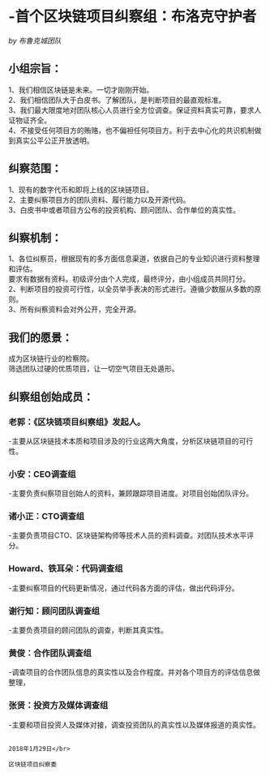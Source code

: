 # -首个区块链项目纠察组：布洛克守护者

*by 布鲁克城团队*

## 小组宗旨：

1、我们相信区块链是未来。一切才刚刚开始。</br>
2、我们相信团队大于白皮书。了解团队，是判断项目的最直观标准。</br>
3、我们最大限度地对团队核心人员进行全方位调查。保证资料真实可靠，要求人证物证齐全。</br>
4、不接受任何项目方的贿赂，也不偏袒任何项目方。利于去中心化的共识机制做到真实公平公正开放透明。</br>

## 纠察范围：

1、现有的数字代币和即将上线的区块链项目。</br>
2、主要纠察项目方的团队资料、履行能力以及开源代码。</br>
3、白皮书中或者项目方公布的投资机构、顾问团队、合作单位的真实性。</br>

## 纠察机制：

1、各位纠察员，根据现有的多方面信息渠道，依据自己的专业知识进行资料整理和评估。</br>
要求有数据有资料。初级评分由个人完成，最终评分，由小组成员共同打分。</br>
2、判断项目的投资可行性，以全员举手表决的形式进行。遵循少数服从多数的原则。</br>
3、所有纠察资料会对外公开，完全开源。</br>

## 我们的愿景：

成为区块链行业的检察院。</br>
筛选团队过硬的优质项目，让一切空气项目无处遁形。</br>

## 纠察组创始成员：

### 老郭：《区块链项目纠察组》发起人。
-主要从区块链技术本质和项目涉及的行业这两大角度，分析区块链项目的可行性。</br>

### 小安：CEO调查组
-主要负责纠察项目创始人的资料，兼顾跟踪项目进度。对项目创始团队评分。</br>

### 诸小正：CTO调查组
-主要负责项目CTO、区块链架构师等技术人员的资料调查。对团队技术水平评分。</br>

### Howard、铁耳朵：代码调查组
-主要纠察项目的代码更新情况，通过代码各方面的评估，做出代码评分。</br>

### 谢行知：顾问团队调查组
-主要负责项目的顾问团队的调查，判断其真实性。</br>

### 黄俊：合作团队调查组
-调查项目的合作团队信息的真实性以及合作程度。并对各个项目方的评估信息做整理，</br>

### 张贤：投资方及媒体调查组
-主要和项目投资人及媒体对接，调查投资团队的真实性以及媒体报道的真实性。</br>

                                                                              2018年1月29日</br>
                                                                               区块链项目纠察委
